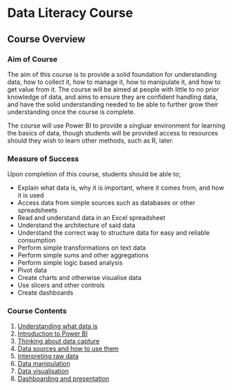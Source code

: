 # Data Literacy Course

## Course Overview

### Aim of Course
The aim of this course is to provide a solid foundation for understanding data, how to collect it, how to manage it, how to manipulate it, and how to get value from it. The course will be aimed at people with little to no prior knowledge of data, and aims to ensure they are confident handling data, and have the solid understanding needed to be able to further grow their understanding once the course is complete.

The course will use Power BI to provide a singluar environment for learning the basics of data, though students will be provided access to resources should they wish to learn other methods, such as R, later.

### Measure of Success
Upon completion of this course, students should be able to;

 - Explain what data is, why it is important, where it comes from, and how it is used
 - Access data from simple sources such as databases or other spreadsheets
 - Read and understand data in an Excel spreadsheet
 - Understand the architecture of said data
 - Understand the correct way to structure data for easy and reliable consumption
 - Perform simple transformations on text data
 - Perform simple sums and other aggregations
 - Perform simple logic based analysis
 - Pivot data
 - Create charts and otherwise visualise data
 - Use slicers and other controls
 - Create dashboards
 
### Course Contents
 1. [Understanding what data is](UnderstandingData.md)
 2. [Introduction to Power BI](PowerBI.md)
 2. [Thinking about data capture](DataCapture.md)
 3. [Data sources and how to use them](DataSources.md)
 4. [Interpreting raw data](InterpretingData.md)
 6. [Data manipulation](DataManipulation.md)
 7. [Data visualisation](DataVisualisation.md)
 8. [Dashboarding and presentation](Dashboarding.md)
 
